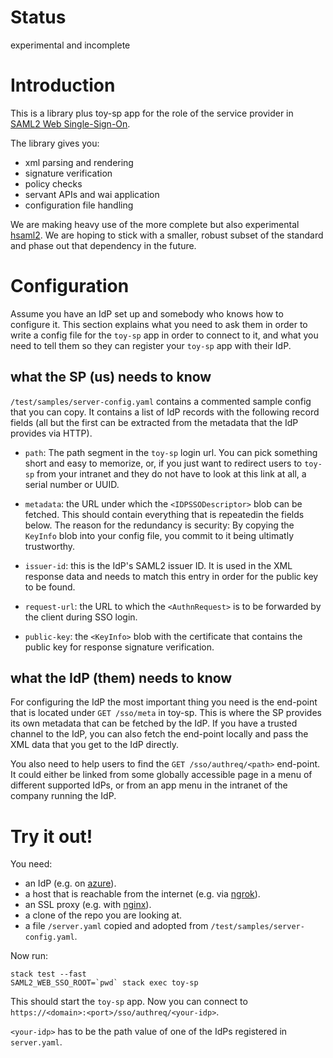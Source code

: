 # Status

experimental and incomplete

# Introduction

This is a library plus toy-sp app for the role of the service provider
in [SAML2 Web
Single-Sign-On](https://en.wikipedia.org/wiki/Security_Assertion_Markup_Language).

The library gives you:

- xml parsing and rendering
- signature verification
- policy checks
- servant APIs and wai application
- configuration file handling

We are making heavy use of the more complete but also experimental
[hsaml2](https://hackage.haskell.org/package/hsaml2/).  We are hoping
to stick with a smaller, robust subset of the standard and phase out
that dependency in the future.

# Configuration

Assume you have an IdP set up and somebody who knows how to configure
it.  This section explains what you need to ask them in order to write
a config file for the `toy-sp` app in order to connect to it, and what
you need to tell them so they can register your `toy-sp` app with
their IdP.

## what the SP (us) needs to know

`/test/samples/server-config.yaml` contains a commented sample config
that you can copy.  It contains a list of IdP records with the
following record fields (all but the first can be extracted from the
metadata that the IdP provides via HTTP).

- `path`: The path segment in the `toy-sp` login url.  You can pick
  something short and easy to memorize, or, if you just want to
  redirect users to `toy-sp` from your intranet and they do not have
  to look at this link at all, a serial number or UUID.

- `metadata`: the URL under which the `<IDPSSODescriptor>` blob can be
  fetched.  This should contain everything that is repeatedin the
  fields below.  The reason for the redundancy is security: By copying
  the `KeyInfo` blob into your config file, you commit to it being
  ultimatly trustworthy.

- `issuer-id`: this is the IdP's SAML2 issuer ID.  It is used in
  the XML response data and needs to match this entry in order for the
  public key to be found.

- `request-url`: the URL to which the `<AuthnRequest>` is to be
  forwarded by the client during SSO login.

- `public-key`: the `<KeyInfo>` blob with the certificate that
  contains the public key for response signature verification.

## what the IdP (them) needs to know

For configuring the IdP the most important thing you need is the
end-point that is located under `GET /sso/meta` in toy-sp.  This is
where the SP provides its own metadata that can be fetched by the IdP.
If you have a trusted channel to the IdP, you can also fetch the
end-point locally and pass the XML data that you get to the IdP
directly.

You also need to help users to find the `GET /sso/authreq/<path>`
end-point.  It could either be linked from some globally accessible
page in a menu of different supported IdPs, or from an app menu in the
intranet of the company running the IdP.

# Try it out!

You need:

- an IdP (e.g. on [azure](https://azure.microsoft.com/)).
- a host that is reachable from the internet (e.g. via [ngrok](https://ngrok.com/)).
- an SSL proxy (e.g. with [nginx](https://docs.nginx.com/nginx/)).
- a clone of the repo you are looking at.
- a file `/server.yaml` copied and adopted from `/test/samples/server-config.yaml`.

Now run:

```
stack test --fast
SAML2_WEB_SSO_ROOT=`pwd` stack exec toy-sp
```

This should start the `toy-sp` app.  Now you can connect to
`https://<domain>:<port>/sso/authreq/<your-idp>`.

`<your-idp>` has to be the path value of one of the IdPs registered in
`server.yaml`.
